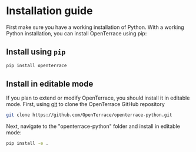 # Installation guide
First make sure you have a working installation of Python. With a working Python installation, you can install OpenTerrace using pip:

## Install using ``pip``

```bash
pip install openterrace
```

## Install in editable mode

If you plan to extend or modify OpenTerrace, you should install it in editable mode. First, using [git](https://git-scm.com) to clone the OpenTerrace GitHub repository
```bash
git clone https://github.com/OpenTerrace/openterrace-python.git
```
Next, navigate to the "openterrace-python" folder and install in editable mode:
```bash
pip install -e .
```